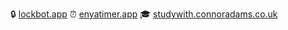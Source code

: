 🔒 [lockbot.app](https://lockbot.app)
⏰ [enyatimer.app](https://enyatimer.app)
🎓 [studywith.connoradams.co.uk](https://studywith.connoradams.co.uk)
